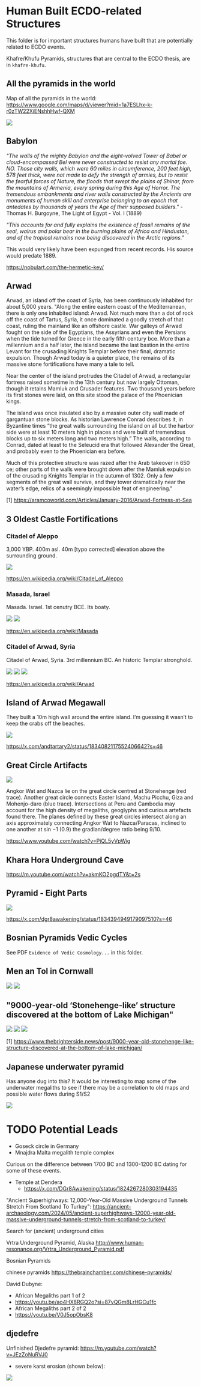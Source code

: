# Human Built ECDO-related Structures

This folder is for important structures humans have built that are potentially related to ECDO events.

Khafre/Khufu Pyramids, structures that are central to the ECDO thesis, are in `khafre-khufu`.

## All the pyramids in the world

Map of all the pyramids in the world: https://www.google.com/maps/d/viewer?mid=1a7ESLhx-k-r0zTW22XiENshhHwf-QXM

![](img/all-pyramids.jpg)

## Babylon

*"The walls of the mighty Babylon and the eight-volved Tower of Babel or cloud-encompassed Bel were never constructed to resist any mortal foe. NO. Those city walls, which were 60 miles in circumference, 200 feet high, 578 feet thick, were not made to defy the strength of armies, but to resist the fearful forces of Nature, the floods that swept the plains of Shinar, from the mountains of Armenia, every spring during this Age of Horror. The tremendous embankments and river walls constructed by the Ancients are monuments of human skill and enterprise belonging to an epoch that antedates by thousands of years the Age of their supposed builders."* - Thomas H. Burgoyne, The Light of Egypt - Vol. I (1889)

*"This accounts for and fully explains the existence of fossil remains of the seal, walrus and polar bear in the burning plains of Africa and Hindustan, and of the tropical remains now being discovered in the Arctic regions."*

This would very likely have been expunged from recent records. His source would predate 1889.

https://nobulart.com/the-hermetic-key/

## Arwad

Arwad, an island off the coast of Syria, has been continuously inhabited for about 5,000 years. "Along the entire eastern coast of the Mediterranean, there is only one inhabited island: Arwad. Not much more than a dot of rock off the coast of Tartus, Syria, it once dominated a goodly stretch of that coast, ruling the mainland like an offshore castle. War galleys of Arwad fought on the side of the Egyptians, the Assyrians and even the Persians when the tide turned for Greece in the early fifth century bce. More than a millennium and a half later, the island became the last bastion in the entire Levant for the crusading Knights Templar before their final, dramatic expulsion. Though Arwad today is a quieter place, the remains of its massive stone fortifications have many a tale to tell.

Near the center of the island protrudes the Citadel of Arwad, a rectangular fortress raised sometime in the 13th century but now largely Ottoman, though it retains Mamluk and Crusader features. Two thousand years before its first stones were laid, on this site stood the palace of the Phoenician kings.

The island was once insulated also by a massive outer city wall made of gargantuan stone blocks. As historian Lawrence Conrad describes it, in Byzantine times “the great walls surrounding the island on all but the harbor side were at least 10 meters high in places and were built of tremendous blocks up to six meters long and two meters high.” The walls, according to Conrad, dated at least to the Seleucid era that followed Alexander the Great, and probably even to the Phoenician era before.

Much of this protective structure was razed after the Arab takeover in 650 ce; other parts of the walls were brought down after the Mamluk expulsion of the crusading Knights Templar in the autumn of 1302. Only a few segments of the great wall survive, and they tower dramatically near the water’s edge, relics of a seemingly impossible feat of engineering."

[1] https://aramcoworld.com/Articles/January-2016/Arwad-Fortress-at-Sea

## 3 Oldest Castle Fortifications

### Citadel of Aleppo

3,000 YBP. 400m asl. 40m [typo corrected] elevation above the surrounding ground.

![](img/citadel-of-aleppo.jpg)

https://en.wikipedia.org/wiki/Citadel_of_Aleppo

### Masada, Israel

Masada. Israel. 1st cenutry BCE. Its boaty.

![](img/masada1.jpg)
![](img/masada2.jpg)

https://en.wikipedia.org/wiki/Masada

### Citadel of Arwad, Syria

Citadel of Arwad, Syria. 3rd millennium BC. An historic Templar stronghold.

![](img/citadel-of-arwad1.jpg)
![](img/citadel-of-arwad2.jpg)
![](img/citadel-of-arwad3.jpg)

https://en.wikipedia.org/wiki/Arwad

## Island of Arwad Megawall

They built a 10m high wall around the entire island. I’m guessing it wasn’t to keep the crabs off the beaches. 

![](img/arwad.jpg)

https://x.com/andtartary2/status/1834082117552406642?s=46

## Great Circle Artifacts

![](img/great-circle-artifacts.jpg)

Angkor Wat and Nazca lie on the great circle centred at Stonehenge (red trace). Another great circle connects Easter Island, Machu Picchu, Giza and Mohenjo-daro (blue trace). Intersections at Peru and Cambodia may account for the high density of megaliths, geoglyphs and curious artefacts found there. The planes defined by these great circles intersect along an axis approximately connecting Angkor Wat to Nazca/Paracas, inclined to one another at sin −1 (0.9) the gradian/degree ratio being 9/10.

https://www.youtube.com/watch?v=PiQL5yVpWig

## Khara Hora Underground Cave

https://m.youtube.com/watch?v=akmKO2pgdTY&t=2s

## Pyramid - Eight Parts

![](img/octant.jpg)

https://x.com/dgr8awakening/status/1834394949179097510?s=46

## Bosnian Pyramids Vedic Cycles

See PDF `Evidence of Vedic Cosmology...` in this folder.

## Men an Tol in Cornwall

![](img/men-an-tol.jpg)
![](img/men-an-tol2.jpg)

## "9000-year-old ‘Stonehenge-like’ structure discovered at the bottom of Lake Michigan"

![](img/michigan1.jpg)
![](img/michigan2.jpg)
![](img/michigan3.jpg)

[1] https://www.thebrighterside.news/post/9000-year-old-stonehenge-like-structure-discovered-at-the-bottom-of-lake-michigan/

## Japanese underwater pyramid

Has anyone dug into this? It would be interesting to map some of the underwater megaliths to see if there may be a correlation to old maps and possible water flows during S1/S2

![](img/japan-pyramid.jpg)

# TODO Potential Leads

- Goseck circle in Germany
- Mnajdra Malta megalith temple complex

Curious on the difference between 1700 BC and 1300-1200 BC dating for some of these events.

- Temple at Dendera
	- https://x.com/DGr8Awakening/status/1824267280303194435

"Ancient Superhighways: 12,000-Year-Old Massive Underground Tunnels Stretch From Scotland To Turkey": https://ancient-archaeology.com/2024/05/ancient-superhighways-12000-year-old-massive-underground-tunnels-stretch-from-scotland-to-turkey/

Search for (ancient) underground cities

Vrtra Underground Pyramid, Alaska http://www.human-resonance.org/Vrtra_Underground_Pyramid.pdf

Bosnian Pyramids

chinese pyramids https://thebrainchamber.com/chinese-pyramids/

David Dubyne:
- African Megaliths part 1 of 2
- https://youtu.be/ao4HX8RGQ2o?si=87vQGm8LrHGCu1fc
- African Megaliths part 2 of 2
- https://youtu.be/V0J5opObsK8

## djedefre

Unfinished Djedefre pyramid: https://m.youtube.com/watch?v=JEzZoNuRVJ0
- severe karst erosion (shown below):

![](img/djedefre.jpg)
